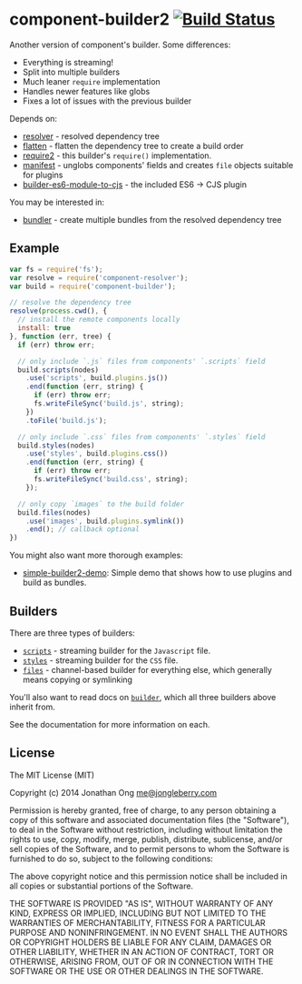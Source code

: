 # component-builder2 [![Build Status](https://travis-ci.org/component/builder2.js.png)](https://travis-ci.org/component/builder2.js)

Another version of component's builder. Some differences:

- Everything is streaming!
- Split into multiple builders
- Much leaner `require` implementation
- Handles newer features like globs
- Fixes a lot of issues with the previous builder

Depends on:

- [resolver](https://github.com/component/resolver.js) - resolved dependency tree
- [flatten](https://github.com/jonathanong/flatten.js) - flatten the dependency tree to create a build order
- [require2](https://github.com/component/require2) - this builder's `require()` implementation.
- [manifest](https://github.com/component/manifest.js) - unglobs components' fields and creates `file` objects suitable for plugins
- [builder-es6-module-to-cjs](https://github.com/component/builder-es6-module-to-cjs) - the included ES6 -> CJS plugin

You may be interested in:

- [bundler](https://github.com/component/bundler.js) - create multiple bundles from the resolved dependency tree

## Example

```js
var fs = require('fs');
var resolve = require('component-resolver');
var build = require('component-builder');

// resolve the dependency tree
resolve(process.cwd(), {
  // install the remote components locally
  install: true
}, function (err, tree) {
  if (err) throw err;

  // only include `.js` files from components' `.scripts` field
  build.scripts(nodes)
    .use('scripts', build.plugins.js())
    .end(function (err, string) {
      if (err) throw err;
      fs.writeFileSync('build.js', string);
    })
    .toFile('build.js');

  // only include `.css` files from components' `.styles` field
  build.styles(nodes)
    .use('styles', build.plugins.css())
    .end(function (err, string) {
      if (err) throw err;
      fs.writeFileSync('build.css', string);
    });

  // only copy `images` to the build folder
  build.files(nodes)
    .use('images', build.plugins.symlink())
    .end(); // callback optional
})
```

You might also want more thorough examples:

- [simple-builder2-demo](http://github.com/mnmly/simple-builder2-demo): Simple demo that shows how to use plugins and build as bundles.

## Builders

There are three types of builders:

- [`scripts`](https://github.com/component/builder2.js/blob/master/docs/scripts.md) - streaming builder for the `Javascript` file.
- [`styles`](https://github.com/component/builder2.js/blob/master/docs/styles.md) - streaming builder for the `CSS` file.
- [`files`](https://github.com/component/builder2.js/blob/master/docs/files.md) - channel-based builder for everything else, which generally means copying or symlinking

You'll also want to read docs on [`builder`](https://github.com/component/builder2.js/blob/master/docs/builders.md), which all three builders above inherit from.

See the documentation for more information on each.

## License

The MIT License (MIT)

Copyright (c) 2014 Jonathan Ong me@jongleberry.com

Permission is hereby granted, free of charge, to any person obtaining a copy
of this software and associated documentation files (the "Software"), to deal
in the Software without restriction, including without limitation the rights
to use, copy, modify, merge, publish, distribute, sublicense, and/or sell
copies of the Software, and to permit persons to whom the Software is
furnished to do so, subject to the following conditions:

The above copyright notice and this permission notice shall be included in
all copies or substantial portions of the Software.

THE SOFTWARE IS PROVIDED "AS IS", WITHOUT WARRANTY OF ANY KIND, EXPRESS OR
IMPLIED, INCLUDING BUT NOT LIMITED TO THE WARRANTIES OF MERCHANTABILITY,
FITNESS FOR A PARTICULAR PURPOSE AND NONINFRINGEMENT. IN NO EVENT SHALL THE
AUTHORS OR COPYRIGHT HOLDERS BE LIABLE FOR ANY CLAIM, DAMAGES OR OTHER
LIABILITY, WHETHER IN AN ACTION OF CONTRACT, TORT OR OTHERWISE, ARISING FROM,
OUT OF OR IN CONNECTION WITH THE SOFTWARE OR THE USE OR OTHER DEALINGS IN
THE SOFTWARE.
